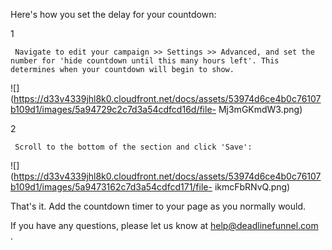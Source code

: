 Here's how you set the delay for your countdown:

1

     Navigate to edit your campaign >> Settings >> Advanced, and set the number for 'hide countdown until this many hours left'. This determines when your countdown will begin to show. 

![](https://d33v4339jhl8k0.cloudfront.net/docs/assets/53974d6ce4b0c76107b109d1/images/5a94729c2c7d3a54cdfcd16d/file-
Mj3mGKmdW3.png)

2

     Scroll to the bottom of the section and click 'Save': 

![](https://d33v4339jhl8k0.cloudfront.net/docs/assets/53974d6ce4b0c76107b109d1/images/5a9473162c7d3a54cdfcd171/file-
ikmcFbRNvQ.png)

That's it. Add the countdown timer to your page as you normally would.

If you have any questions, please let us know at [help@deadlinefunnel.com  
](mailto:mailto:help@deadlinefunnel.com).

